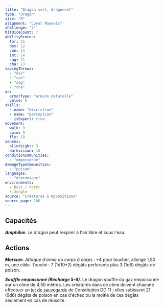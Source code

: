 ```yaml
---
title: "Dragon vert, dragonnet"
type: "Dragon"
size: "M"
alignment: "Loyal Mauvais"
challenge: "2"
hitDiceCount: 7
abilityScores:
  for: 15
  dex: 12
  con: 13
  int: 14
  sag: 11
  cha: 13
savingThrows: 
  - "dex"
  - "con"
  - "sag"
  - "cha"
ac: 
  armorType: "armure naturelle"
  value: 6
skills: 
  - name: "discretion"
  - name: "perception"
    isExpert: true
movement: 
  walk: 9
  swim: 9
  fly: 18
senses: 
  blindsight: 3
  darkvision: 18
conditionImmunities: 
  - "empoisonne"
damageTypeImmunities: 
  - "poison"
languages: 
  - "draconique"
environments:
  - Bois / Forêt
  - Jungle
source: "Créatures & Oppositions"
source_page: 100
---
```

## Capacités
_**Amphibie**_. Le dragon peut respirer à l'air libre et sous l'eau.

## Actions
_**Morsure**_. _Attaque d'arme au corps à corps_ : +4 pour toucher, allonge 1,50 m, une cible.
_Touché_ : 7 (1d10+2) dégâts perforants plus 3 (1d6) dégâts de poison.

_**Souffle empoisonné (Recharge 5-6)**_. Le dragon souffle du gaz empoisonné sur un cône de 4,50 mètres. Les créatures dans ce cône doivent chacune effectuer un [jet de sauvegarde](/utiliser-les-caracteristiques/#jets-de-sauvegarde) de Constitution DD 11 ; elles subissent 21 (6d6) dégâts de poison en cas d'échec ou la moitié de ces dégâts seulement en cas de réussite.
